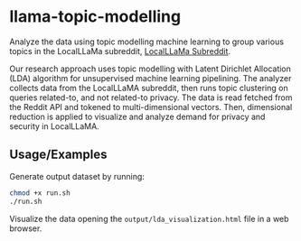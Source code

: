 # llama-topic-modelling

Analyze the data using topic modelling machine learning to group various topics in the LocalLLaMa subreddit, [LocalLLaMa Subreddit](https://www.reddit.com/r/LocalLLaMA/new/).

Our research approach uses topic modelling with Latent Dirichlet Allocation (LDA) algorithm for unsupervised machine learning pipelining. The analyzer collects data from the LocalLLaMA subreddit, then runs topic clustering on queries related-to, and not related-to privacy. The data is read fetched from the Reddit API and tokened to multi-dimensional vectors. Then, dimensional reduction is applied to visualize and analyze demand for privacy and security in LocalLLaMA.

## Usage/Examples

Generate output dataset by running:

```bash
chmod +x run.sh
./run.sh
```

Visualize the data opening the `output/lda_visualization.html` file in a web browser.
